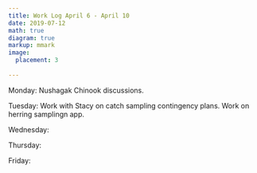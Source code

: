 ```yaml
---
title: Work Log April 6 - April 10
date: 2019-07-12
math: true
diagram: true
markup: mmark
image:
  placement: 3
  
---
```


Monday: Nushagak Chinook discussions.

Tuesday: Work with Stacy on catch sampling contingency plans. Work on herring samplingn app.

Wednesday: 

Thursday: 

Friday: 

